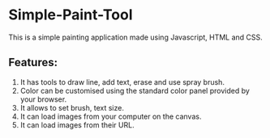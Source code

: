 # Simple-Paint-Tool

This is a simple painting application made using Javascript, HTML and CSS.

## Features: 
1. It has tools to draw line, add text, erase and use spray brush.
2. Color can be customised using the standard color panel provided by your browser.
3. It allows to set brush, text size.
4. It can load images from your computer on the canvas.
5. It can load images from their URL.  

